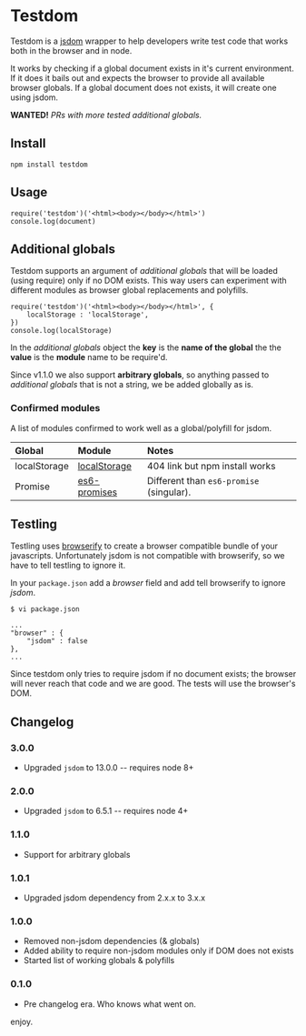 # Testdom

Testdom is a [jsdom](https://github.com/tmpvar/jsdom) wrapper to help developers write test code that works both in the browser and in node.

It works by checking if a global document exists in it's current environment. If it does it bails out and expects the browser to provide all available browser globals. If a global document does not exists, it will create one using jsdom. 

**WANTED!** *PRs with more tested additional globals.*

## Install

    npm install testdom

## Usage

    require('testdom')('<html><body></body></html>')
    console.log(document)

## Additional globals

Testdom supports an argument of *additional globals* that will be loaded (using require) only if no DOM exists. This way users can experiment with different modules as browser global replacements and polyfills.

    require('testdom')('<html><body></body></html>', {
        localStorage : 'localStorage',
    })
    console.log(localStorage)

In the *additional globals* object the **key** is the **name of the global** the the **value** is the **module** name to be require'd.

Since v1.1.0 we also support **arbitrary globals**, so anything passed to *additional globals* that is not a string, we be added globally as is.

### Confirmed modules

A list of modules confirmed to work well as a global/polyfill for jsdom.

| Global        | Module        | Notes |
|:------------- |:------------- |:----- | 
| localStorage  | [localStorage](https://www.npmjs.com/package/localStorage) | 404 link but npm install works |
| Promise  | [es6-promises](https://www.npmjs.com/package/es6-promises) | Different than `es6-promise` (singular). |


## Testling

Testling uses [browserify](http://browserify.org/) to create a browser compatible bundle of your javascripts. Unfortunately jsdom is not compatible with browserify, so we have to tell testling to ignore it.

In your <code>package.json</code> add a *browser* field and add tell browserify to ignore *jsdom*.

    $ vi package.json
    
    ...
    "browser" : {
        "jsdom" : false
    },
    ...

Since testdom only tries to require jsdom if no document exists; the browser will never reach that code and we are good. The tests will use the browser's DOM.

## Changelog

### 3.0.0

* Upgraded `jsdom` to 13.0.0 -- requires node 8+

### 2.0.0

* Upgraded `jsdom` to 6.5.1 -- requires node 4+

### 1.1.0

* Support for arbitrary globals

### 1.0.1

* Upgraded jsdom dependency from 2.x.x to 3.x.x

### 1.0.0

* Removed non-jsdom dependencies (& globals)
* Added ability to require non-jsdom modules only if DOM does not exists
* Started list of working globals & polyfills

### 0.1.0

* Pre changelog era. Who knows what went on.

enjoy.

